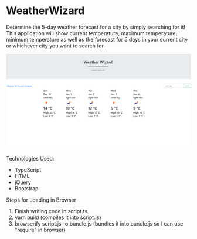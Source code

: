 # WeatherWizard
Determine the 5-day weather forecast for a city by simply searching for it! This application will
show current temperature, maximum temperature, minimum temperature as well as the forecast for 5 days
in your current city or whichever city you want to search for.

![Screenshot of weather forecast UI](src/screenshots/WeatherWizardScreenshot.png "Screenshot of the current weather in Cairo, Egypt.")

Technologies Used:
- TypeScript
- HTML
- jQuery
- Bootstrap

Steps for Loading in Browser
1) Finish writing code in script.ts
2) yarn build (compiles it into script.js)
3) browserify script.js -o bundle.js (bundles it into bundle.js so I can use "require" in browser)
